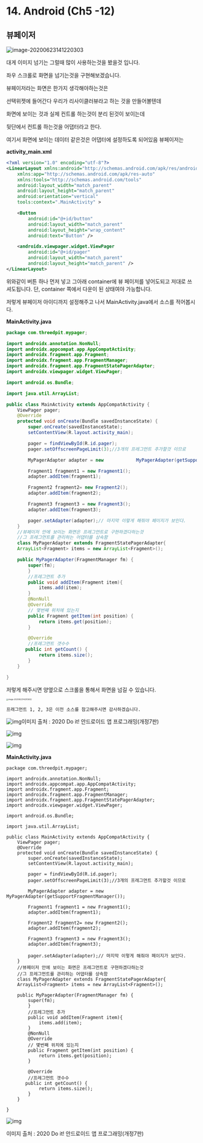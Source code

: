 # 14. Android (Ch5 -12)

##  뷰페이저

![image-20200623141220303](14.%20Android%20(%20Ch5%20-%2012%20).assets/image-20200623141220303.png)

대게 이미지 넘기는 그럴때 많이 사용하는것을 봤을것 입니다. 

좌우 스크롤로 화면을 넘기는것을 구현해보겠습니다.



뷰페이저라는 화면은 한가지 생각해야하는것은

선택위젯에 들어간다 우리가 리사이클러뷰라고 하는 것을 만들어볼텐데

화면에 보이는 것과 실제 컨트롤 하는것이 분리 된것이 보이는데 

뒷단에서 컨트롤 하는것을 어댑터라고 한다. 



여기서 화면에 보이는 데이터 같은것은 어댑터에 설정하도록 되어있음 뷰페이저는

**activity_main.xml**

```xml
<?xml version="1.0" encoding="utf-8"?>
<LinearLayout xmlns:android="http://schemas.android.com/apk/res/android"
    xmlns:app="http://schemas.android.com/apk/res-auto"
    xmlns:tools="http://schemas.android.com/tools"
    android:layout_width="match_parent"
    android:layout_height="match_parent"
    android:orientation="vertical"
    tools:context=".MainActivity" >

    <Button
        android:id="@+id/button"
        android:layout_width="match_parent"
        android:layout_height="wrap_content"
        android:text="Button" />

    <androidx.viewpager.widget.ViewPager
        android:id="@+id/pager"
        android:layout_width="match_parent"
        android:layout_height="match_parent" />
</LinearLayout>
```

위와같이 버튼 하나 먼저 넣고 그아래 container에 뷰 페이저를 넣어도되고 저대로 쓰셔도됩니다. 단, container 쪽에서 다운이 된 상태여야 가능합니다. 

저렇게 뷰페이저 아이디까지 설정해주고 나서 MainActivity.java에서 소스를 적어봅시다.

**MainActivity.java**

```java
package com.threedpit.mypager;

import androidx.annotation.NonNull;
import androidx.appcompat.app.AppCompatActivity;
import androidx.fragment.app.Fragment;
import androidx.fragment.app.FragmentManager;
import androidx.fragment.app.FragmentStatePagerAdapter;
import androidx.viewpager.widget.ViewPager;

import android.os.Bundle;

import java.util.ArrayList;

public class MainActivity extends AppCompatActivity {
    ViewPager pager;
    @Override
    protected void onCreate(Bundle savedInstanceState) {
        super.onCreate(savedInstanceState);
        setContentView(R.layout.activity_main);

        pager = findViewById(R.id.pager);
        pager.setOffscreenPageLimit(3);//3개의 프레그먼트 추가할것 이므로

        MyPagerAdapter adapter = new 			MyPagerAdapter(getSupportFragmentManager());

        Fragment1 fragment1 = new Fragment1();
        adapter.addItem(fragment1);

        Fragment2 fragment2= new Fragment2();
        adapter.addItem(fragment2);

        Fragment3 fragment3 = new Fragment3();
        adapter.addItem(fragment3);

        pager.setAdapter(adapter);// 마지막 이렇게 해줘야 페이지가 보인다.
    }
    //뷰페이저 안에 보이는 화면은 프레그먼트로 구현하겠다하는것
    //그 프레그먼트를 관리하는 어댑터를 상속함
    class MyPagerAdapter extends FragmentStatePagerAdapter{
    ArrayList<Fragment> items = new ArrayList<Fragment>();

    public MyPagerAdapter(FragmentManager fm) {
        super(fm);
        }
        //프레그먼트 추가
        public void addItem(Fragment item){
            items.add(item);
        }
        @NonNull
        @Override
        // 몇번째 위치에 있는지
        public Fragment getItem(int position) {
            return items.get(position);
        }

        @Override
        //프레그먼트 갯수수
       public int getCount() {
            return items.size();
        }
    }

}

```

저렇게 해주시면 양옆으로 스크롤을 통해서 화면을 넘길 수 있습니다. 



<img src="14.%20Android%20(%20Ch5%20-%2012%20).assets/image-20200623142913602.png" alt="image-20200623142913602" style="zoom:33%;" />

```
프래그먼트 1, 2, 3은 이전 소스를 참고해주시면 감사하겠습니다. 
```

![img](14.%20Android%20(%20Ch5%20-%2012%20).assets/img.png)이미지 출처 : 2020 Do it! 안드로이드 앱 프로그래밍(개정7판)



![img](14.%20Android%20(%20Ch5%20-%2012%20).assets/img.png)



![img](14.%20Android%20(%20Ch5%20-%2012%20).assets/img.png)

****MainActivity.java****

```
package com.threedpit.mypager;

import androidx.annotation.NonNull;
import androidx.appcompat.app.AppCompatActivity;
import androidx.fragment.app.Fragment;
import androidx.fragment.app.FragmentManager;
import androidx.fragment.app.FragmentStatePagerAdapter;
import androidx.viewpager.widget.ViewPager;

import android.os.Bundle;

import java.util.ArrayList;

public class MainActivity extends AppCompatActivity {
    ViewPager pager;
    @Override
    protected void onCreate(Bundle savedInstanceState) {
        super.onCreate(savedInstanceState);
        setContentView(R.layout.activity_main);

        pager = findViewById(R.id.pager);
        pager.setOffscreenPageLimit(3);//3개의 프레그먼트 추가할것 이므로

        MyPagerAdapter adapter = new 			MyPagerAdapter(getSupportFragmentManager());

        Fragment1 fragment1 = new Fragment1();
        adapter.addItem(fragment1);

        Fragment2 fragment2= new Fragment2();
        adapter.addItem(fragment2);

        Fragment3 fragment3 = new Fragment3();
        adapter.addItem(fragment3);

        pager.setAdapter(adapter);// 마지막 이렇게 해줘야 페이지가 보인다.
    }
    //뷰페이저 안에 보이는 화면은 프레그먼트로 구현하겠다하는것
    //그 프레그먼트를 관리하는 어댑터를 상속함
    class MyPagerAdapter extends FragmentStatePagerAdapter{
    ArrayList<Fragment> items = new ArrayList<Fragment>();

    public MyPagerAdapter(FragmentManager fm) {
        super(fm);
        }
        //프레그먼트 추가
        public void addItem(Fragment item){
            items.add(item);
        }
        @NonNull
        @Override
        // 몇번째 위치에 있는지
        public Fragment getItem(int position) {
            return items.get(position);
        }

        @Override
        //프레그먼트 갯수수
       public int getCount() {
            return items.size();
        }
    }

}
```

![img](https://k.kakaocdn.net/dn/bRKIYd/btqE2t4Hx8R/j0Em6BKmKVwGUNB3xYdEJ0/img.png)



이미지 출처 : 2020 Do it! 안드로이드 앱 프로그래밍(개정7판)